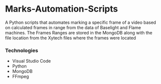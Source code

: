 # Marks-Automation-Scripts
A Python scripts that automates marking a specific frame of a video based on calculated frames in range from the data of Baselight and Flame machines. The Frames Ranges are stored in the MongoDB along with the file location from the Xytech files where the frames were located

### Technologies
* Visual Studio Code
* Python
* MongoDB
* FFmpeg
